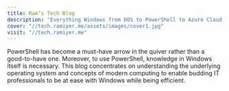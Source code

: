 ```yaml
---
title: Ram’s Tech Blog
description: "Everything Windows from DOS to PowerShell to Azure Cloud."
cover: "//tech.ramiyer.me/assets/images/cover1.jpg"
visit: "//tech.ramiyer.me"
---
```


PowerShell has become a must-have arrow in the quiver rather than a good-to-have one. Moreover, to use PowerShell, knowledge in Windows itself is necessary. This blog concentrates on understanding the underlying operating system and concepts of modern computing to enable budding IT professionals to be at ease with Windows while being efficient.
